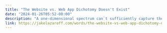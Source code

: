 ```yaml
---
title: "The Website vs. Web App Dichotomy Doesn't Exist"
date: "2024-01-26T05:52-08:00"
description: "A one-dimensional spectrum can`t sufficiently capture the tradeoffs involved in web development."
link: https://jakelazaroff.com/words/the-website-vs-web-app-dichotomy-doesnt-exist/
---
```

